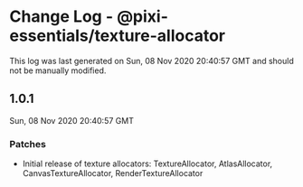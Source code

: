 # Change Log - @pixi-essentials/texture-allocator

This log was last generated on Sun, 08 Nov 2020 20:40:57 GMT and should not be manually modified.

## 1.0.1
Sun, 08 Nov 2020 20:40:57 GMT

### Patches

- Initial release of texture allocators: TextureAllocator, AtlasAllocator, CanvasTextureAllocator, RenderTextureAllocator

